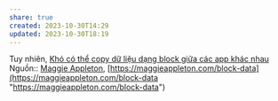 ```yaml
---
share: true
created: 2023-10-30T14:29
updated: 2023-10-30T18:19
---
```

Tuy nhiên, [Khó có thể copy dữ liệu dạng block giữa các app khác nhau](./Kh%C3%B3%20c%C3%B3%20th%E1%BB%83%20copy%20d%E1%BB%AF%20li%E1%BB%87u%20d%E1%BA%A1ng%20block%20gi%E1%BB%AFa%20c%C3%A1c%20app%20kh%C3%A1c%20nhau.md)
Nguồn:: [Maggie Appleton](Maggie%20Appleton.md), [https://maggieappleton.com/block-data](https://maggieappleton.com/block-data "https://maggieappleton.com/block-data")
